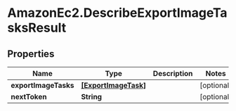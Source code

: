 # AmazonEc2.DescribeExportImageTasksResult

## Properties

Name | Type | Description | Notes
------------ | ------------- | ------------- | -------------
**exportImageTasks** | [**[ExportImageTask]**](ExportImageTask.md) |  | [optional] 
**nextToken** | **String** |  | [optional] 


